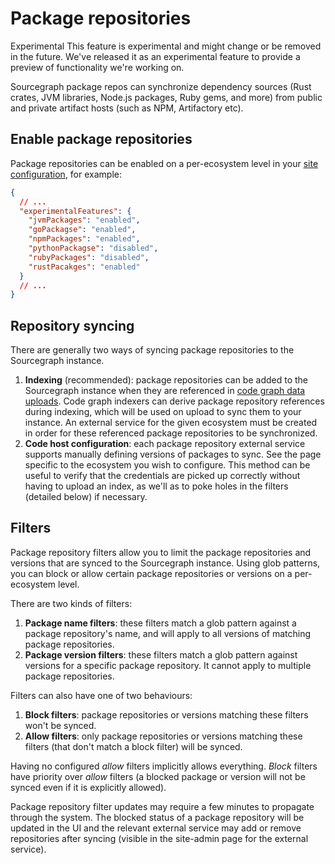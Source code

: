 # Package repositories

<aside class="experimental">
<p>
<span class="badge badge-experimental">Experimental</span> This feature is experimental and might change or be removed in the future. We've released it as an experimental feature to provide a preview of functionality we're working on.
</p>
</aside>

Sourcegraph package repos can synchronize dependency sources (Rust crates, JVM libraries, Node.js packages, Ruby gems, and more) from public and private artifact hosts (such as NPM, Artifactory etc).

## Enable package repositories

Package repositories can be enabled on a per-ecosystem level in your [site configuration](../config/site_config.md), for example:

```json
{
  // ...
  "experimentalFeatures": {
    "jvmPackages": "enabled",
    "goPackagse": "enabled",
    "npmPackages": "enabled",
    "pythonPackagse": "disabled",
    "rubyPackages": "disabled",
    "rustPacakges": "enabled"
  }
  // ...
}
```

## Repository syncing

There are generally two ways of syncing package repositories to the Sourcegraph instance.

1. **Indexing** (recommended): package repositories can be added to the Sourcegraph instance when they are referenced in [code graph data uploads](../../code_navigation/explanations/uploads.md). Code graph indexers can derive package repository references during indexing, which will be used on upload to sync them to your instance. An external service for the given ecosystem must be created in order for these referenced package repositories to be synchronized.
2. **Code host configuration**: each package repository external service supports manually defining versions of packages to sync. See the page specific to the ecosystem you wish to configure. This method can be useful to verify that the credentials are picked up correctly without having to upload an index, as we'll as to poke holes in the filters (detailed below) if necessary.

## Filters

Package repository filters allow you to limit the package repositories and versions that are synced to the Sourcegraph instance. Using glob patterns, you can block or allow certain package repositories or versions on a per-ecosystem level.

There are two kinds of filters:

1. **Package name filters**: these filters match a glob pattern against a package repository's name, and will apply to all versions of matching package repositories.
2. **Package version filters**: these filters match a glob pattern against versions for a specific package repository. It cannot apply to multiple package repositories.

Filters can also have one of two behaviours:

1. **Block filters**: package repositories or versions matching these filters won't be synced.
2. **Allow filters**: only package repositories or versions matching these filters (that don't match a block filter) will be synced.

Having no configured _allow_ filters implicitly allows everything. _Block_ filters have priority over _allow_ filters (a blocked package or version will not be synced even if it is explicitly allowed).

Package repository filter updates may require a few minutes to propagate through the system. The blocked status of a package repository will be updated in the UI and the relevant external service may add or remove repositories after syncing (visible in the site-admin page for the external service).
